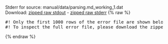 Stderr for source:  manual/data/parsing.md_working_1.dat   
Download: [zipped raw stdout](parsing.md_working_1.dat.plumed_master.stdout.txt.zip) - [zipped raw stderr](parsing.md_working_1.dat.plumed_master.stderr.txt.zip) 
{% raw %}
<pre>
#! Only the first 1000 rows of the error file are shown below
#! To inspect the full error file, please download the zipped raw stderr file above
</pre>
{% endraw %}
